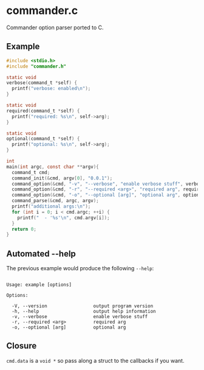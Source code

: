 
# commander.c

  Commander option parser ported to C.

## Example

```c
#include <stdio.h>
#include "commander.h"

static void
verbose(command_t *self) {
  printf("verbose: enabled\n");
}

static void
required(command_t *self) {
  printf("required: %s\n", self->arg);
}

static void
optional(command_t *self) {
  printf("optional: %s\n", self->arg);
}

int
main(int argc, const char **argv){
  command_t cmd;
  command_init(&cmd, argv[0], "0.0.1");
  command_option(&cmd, "-v", "--verbose", "enable verbose stuff", verbose);
  command_option(&cmd, "-r", "--required <arg>", "required arg", required);
  command_option(&cmd, "-o", "--optional [arg]", "optional arg", optional);
  command_parse(&cmd, argc, argv);
  printf("additional args:\n");
  for (int i = 0; i < cmd.argc; ++i) {
    printf("  - '%s'\n", cmd.argv[i]);
  }
  return 0;
}
```

## Automated --help

  The previous example would produce the following `--help`:

```

Usage: example [options]

Options:

  -V, --version                 output program version
  -h, --help                    output help information
  -v, --verbose                 enable verbose stuff
  -r, --required <arg>          required arg
  -o, --optional [arg]          optional arg

```

## Closure

  `cmd.data` is a `void *` so pass along a struct to the callbacks if you want.
